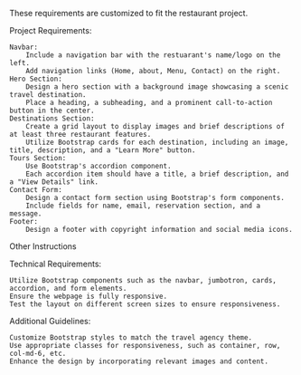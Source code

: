 These requirements are customized to fit the restaurant project.

Project Requirements:

    Navbar:
        Include a navigation bar with the restuarant's name/logo on the left.
        Add navigation links (Home, about, Menu, Contact) on the right.
    Hero Section:
        Design a hero section with a background image showcasing a scenic travel destination.
        Place a heading, a subheading, and a prominent call-to-action button in the center.
    Destinations Section:
        Create a grid layout to display images and brief descriptions of at least three restaurant features.
        Utilize Bootstrap cards for each destination, including an image, title, description, and a "Learn More" button.
    Tours Section:
        Use Bootstrap's accordion component.
        Each accordion item should have a title, a brief description, and a "View Details" link.
    Contact Form:
        Design a contact form section using Bootstrap's form components.
        Include fields for name, email, reservation section, and a message.
    Footer:
        Design a footer with copyright information and social media icons.
    

Other Instructions

Technical Requirements:

    Utilize Bootstrap components such as the navbar, jumbotron, cards, accordion, and form elements.
    Ensure the webpage is fully responsive.
    Test the layout on different screen sizes to ensure responsiveness.

Additional Guidelines:

    Customize Bootstrap styles to match the travel agency theme.
    Use appropriate classes for responsiveness, such as container, row, col-md-6, etc.
    Enhance the design by incorporating relevant images and content.